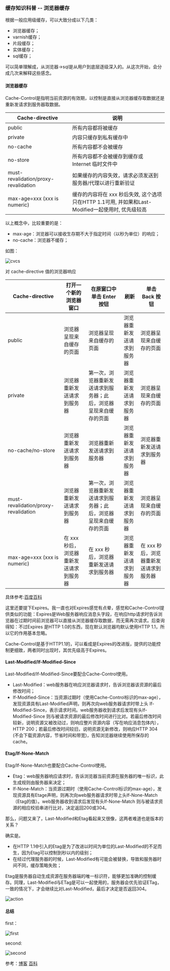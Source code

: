 ### 缓存知识科普 -- 浏览器缓存

根据一般应用级缓存，可以大致分成以下几类：

* 浏览器缓存；
* varnish缓存；
* 片段缓存；
* 实体缓存；
* sql缓存；

可以简单理解成，从浏览器->sql是从用户到底层逐级深入的。从这次开始，会分成几次来解释这些感念。


#### 浏览器缓存

Cache-Control是指明当前资源的有效期，以控制是直接从浏览器缓存取数据还是重新发请求到服务器取数据。


| Cache-directive | 说明 |
| ------------ | ------------- |
| public	| 所有内容都将被缓存 |
| private	| 内容只缓存到私有缓存中 |
| no-cache |	所有内容都不会被缓存 |
| no-store	| 所有内容都不会被缓存到缓存或 Internet 临时文件中 |
| must-revalidation/proxy-revalidation |	如果缓存的内容失效，请求必须发送到服务器/代理以进行重新验证 |
| max-age=xxx (xxx is numeric)	| 缓存的内容将在 xxx 秒后失效, 这个选项只在HTTP 1.1可用, 并如果和Last-Modified一起使用时, 优先级较高 |

以上概念中，比较重要的是：
* max-age：浏览器可以接收生存期不大于指定时间（以秒为单位）的响应；
* no-cache：浏览器不缓存；


如图：

![cvcs](https://github.com/yangshiqi/wiki/blob/master/imgs/explorer/example.png)




对 cache-directive 值的浏览器响应


|Cache-directive	| 打开一个新的浏览器窗口 | 在原窗口中单击 Enter 按钮 | 刷新 | 单击 Back 按钮|
|----------- | ------------------- | --------------------------|------|------|
|public| 浏览器呈现来自缓存的页面 | 浏览器呈现来自缓存的页面|浏览器重新发送请求到服务器|浏览器呈现来自缓存的页面
|private	| 浏览器重新发送请求到服务器	|第一次，浏览器重新发送请求到服务器；此后，浏览器呈现来自缓存的页面|浏览器重新发送请求到服务器|浏览器呈现来自缓存的页面|
|no-cache/no-store|浏览器重新发送请求到服务器|浏览器重新发送请求到服务器|浏览器重新发送请求到服务器|浏览器重新发送请求到服务器|
|must-revalidation/proxy-revalidation|浏览器重新发送请求到服务器|第一次，浏览器重新发送请求到服务器；此后，浏览器呈现来自缓存的页面|浏览器重新发送请求到服务器|浏览器呈现来自缓存的页面|
|max-age=xxx (xxx is numeric)|在 xxx 秒后，浏览器重新发送请求到服务器|在 xxx 秒后，浏览器重新发送请求到服务器|浏览器重新发送请求到服务器|在 xxx 秒后，浏览器重新发送请求到服务器|


具体参考:[百度百科](http://baike.baidu.com/link?url=4AfVDmdICeLsTN7blG8E-Wa-NUVfx-rg1SWmBrwfAKYujpROFXabJQnklIaPuVjqXeSo9sMKdh7UDf41jNcSzK)

这里还要提下Expires。我一直也对Expires感觉有点晕，感觉和Cache-Control提供类似的功能：Expires是Web服务器响应消息头字段，在响应http请求时告诉浏览器在过期时间前浏览器可以直接从浏览器缓存取数据，而无需再次请求。后查询得知：不过Expires 是HTTP 1.0的东西，现在默认浏览器均默认使用HTTP 1.1，所以它的作用基本忽略。

Cache-Control是基于HTTP1.1的，可以看成是Expires的改进版，提供的功能控制更细致，两者同时出现时，其优先级高于Expires。







#### Last-Modified/If-Modified-Since

Last-Modified/If-Modified-Since要配合Cache-Control使用。

* Last-Modified：web服务器在响应浏览器请求时，告诉浏览器该资源的最后修改时间；
* If-Modified-Since：当资源过期时（使用Cache-Control标识的max-age），发现资源具有Last-Modified声明，则再次向web服务器请求时带上头 If-Modified-Since，表示请求时间。web服务器收到请求后发现有头If-Modified-Since 则与被请求资源的最后修改时间进行比对。若最后修改时间较新，说明资源又被改动过，则响应整片资源内容（写在响应消息包体内），HTTP 200；若最后修改时间较旧，说明资源无新修改，则响应HTTP 304 (不会下载资源内容，节省时间和带宽)，告知浏览器继续使用所保存的cache。

#### Etag/If-None-Match

Etag/If-None-Match也要配合Cache-Control使用。

* Etag：web服务器响应请求时，告诉浏览器当前资源在服务器的唯一标识，此生成规则由服务器来决定；
* If-None-Match：当资源过期时（使用Cache-Control标识的max-age），发现资源具有Etage声明，则再次向web服务器请求时带上头If-None-Match （Etag的值）。web服务器收到请求后发现有头If-None-Match 则与被请求资源的相应校验串进行比对，决定返回200或304。

那么，问题又来了，Last-Modified和Etag看起来又很像，这两者难道也是版本的关系？

确实是。

* 在HTTP 1.1中引入的Etag是为了改进以时间为单位的Last-Modified的不足而生，因为Etag可以控制到秒以内的级别；
* 在经过代理服务器的时候，Last-Modified有可能会被替换，导致和服务器时间不同，缓存策略失败；

Etag是服务器自动生成资源在服务器端的唯一标识符，能够更加准确的控制缓存。同理，Last-Modified与ETag是可以一起使用的，服务器会优先验证ETag，一致的情况下，才会继续比对Last-Modified，最后才决定是否返回304。



![action](https://github.com/yangshiqi/wiki/blob/master/imgs/explorer/explorer-action.png)


#### 总结

first：


![first](https://github.com/yangshiqi/wiki/blob/master/imgs/explorer/explorer-nocache.png)

second:

![second](https://github.com/yangshiqi/wiki/blob/master/imgs/explorer/explorer-cached.png)

参考：[博客](http://www.cnblogs.com/skynet/archive/2012/11/28/2792503.html) [百科](http://baike.baidu.com/link?url=4AfVDmdICeLsTN7blG8E-Wa-NUVfx-rg1SWmBrwfAKYujpROFXabJQnklIaPuVjqXeSo9sMKdh7UDf41jNcSzK)